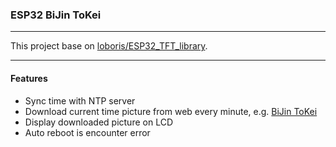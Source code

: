 
### ESP32 BiJin ToKei

---

This project base on [loboris/ESP32_TFT_library](https://github.com/loboris/ESP32_TFT_library).

---

#### Features

* Sync time with NTP server
* Download current time picture from web every minute, e.g. [BiJin ToKei](http://http://www.bijint.com)
* Display downloaded picture on LCD
* Auto reboot is encounter error

